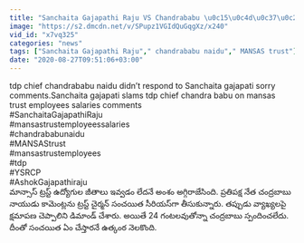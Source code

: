 ```yaml
---
title: "Sanchaita Gajapathi Raju VS Chandrababu \u0c15\u0c4d\u0c37\u0c2e\u0c3e\u0c2a\u0c23\u0c3e \u0c32\u0c47\u0c26\u0c02\u0c1f\u0c47 \u0c1a\u0c1f\u0c4d\u0c1f \u0c2a\u0c30\u0c2e\u0c48\u0c28 \u0c1a\u0c30\u0c4d\u0c2f\u0c32\u0c3e ? Oneindia Telugu"
image: "https://s2.dmcdn.net/v/SPupz1VGIdQuGqgXz/x240"
vid_id: "x7vq325"
categories: "news"
tags: ["Sanchaita Gajapathi Raju"," chandrababu naidu"," MANSAS trust"]
date: "2020-08-27T09:51:06+03:00"
---
```

tdp chief chandrababu naidu didn’t respond to Sanchaita gajapati sorry comments.Sanchaita gajapati slams tdp chief chandra babu on mansas trust employees salaries comments   <br>#SanchaitaGajapathiRaju   <br>#mansastrustemployeessalaries   <br>#chandrababunaidu   <br>#MANSAStrust   <br>#mansastrustemployees    <br>#tdp   <br>#YSRCP   <br>#AshokGajapathiraju    <br>మాన్సాస్ ట్రస్ట్ ఉద్యోగుల జీతాలు ఇవ్వడం లేదనే అంశం అగ్గిరాజేసింది. ప్రతిపక్ష నేత చంద్రబాబు నాయుడు కామెంట్లను ట్రస్ట్ చైర్మన్ సంచయిత సీరియస్‌గా తీసుకున్నారు. తప్పుడు వ్యాఖ్యలపై క్షమాపణ చెప్పాలిని డిమాండ్ చేశారు. అయితే 24 గంటలవుతోన్నా చంద్రబాబు స్పందించలేదు. దీంతో సంచయిత ఏం చేస్తారనే ఉత్కంఠ నెలకొంది.
